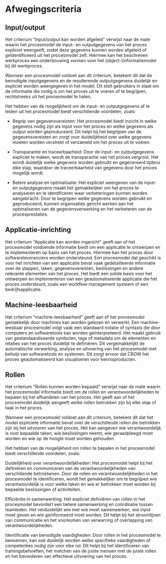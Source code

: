 # Afwegingscriteria

## Input/output
Het criterium "Input/output kan worden afgeleid" verwijst naar de mate waarin het procesmodel de input- en outputgegevens van het proces expliciet weergeeft, zodat deze gegevens kunnen worden afgeleid of geïdentificeerd uit het procesmodel zelf. Hiermee kan het beschreven werkproces een onderbouwing vormen voor het (object-)informatiemodel  bij dit werkproces.

Wanneer een procesmodel voldoet aan dit criterium, betekent dit dat de benodigde inputgegevens en de resulterende outputgegevens duidelijk en expliciet worden weergegeven in het model. Dit stelt gebruikers in staat om de informatie die nodig is om het proces uit te voeren of te begrijpen, rechtstreeks uit het procesmodel te halen.

Het hebben van de mogelijkheid om de input- en outputgegevens af te leiden uit het procesmodel biedt verschillende voordelen, zoals:

* Begrip van gegevensvereisten: Het procesmodel biedt inzicht in welke gegevens nodig zijn als input voor het proces en welke gegevens als output worden geproduceerd. Dit helpt bij het begrijpen van de gegevensvereisten en zorgt voor duidelijkheid over welke gegevens moeten worden verstrekt of verzameld om het proces uit te voeren.

* Transparantie en traceerbaarheid: Door de input- en outputgegevens expliciet te maken, wordt de transparantie van het proces vergroot. Het wordt duidelijk welke gegevens worden gebruikt en gegenereerd tijdens elke stap, waardoor de traceerbaarheid van gegevens door het proces mogelijk wordt.

* Betere analyse en optimalisatie: Het expliciet weergeven van de input- en outputgegevens maakt het gemakkelijker om het proces te analyseren en te identificeren waar verbeteringen kunnen worden aangebracht. Door te begrijpen welke gegevens worden gebruikt en geproduceerd, kunnen organisaties gericht werken aan het optimaliseren van de gegevensverwerking en het verbeteren van de procesprestaties.

## Applicatie-inrichting
Het criterium "Applicatie kan worden ingericht" geeft aan of het procesmodel voldoende informatie biedt om een applicatie te ontwerpen en te implementeren op basis van het proces. Hiermee kan het proces door softwareleveranciers worden ondersteund.
Een procesmodel dat geschikt is voor het inrichten van een applicatie bevat vaak gedetailleerde informatie over de stappen, taken, gegevensvereisten, beslissingen en andere relevante elementen van het proces. Het biedt een solide basis voor het ontwerpen en implementeren van een geautomatiseerde applicatie die het proces ondersteunt, zoals een workflow management systeem of een bedrijfsapplicatie.

## Machine-leesbaarheid
Het criterium "machine-leesbaarheid" geeft aan of het procesmodel gemakkelijk door machines kan worden gelezen en verwerkt.
Een machine-leesbaar procesmodel volgt vaak een standaard notatie of syntaxis die door computers en softwaretools kan worden geïnterpreteerd. Het maakt gebruik van gestandaardiseerde symbolen, tags of metadata om de elementen en relaties van het proces duidelijk te definiëren. Dit vergemakkelijkt de automatische verwerking, analyse en uitvoering van het procesmodel met behulp van softwaretools en systemen.
Dit zorgt ervoor dat CROW het proces geautomatiseerd kan visualiseren voor kennisproducten. 

## Rollen 
Het criterium "Rollen kunnen worden bepaald" verwijst naar de mate waarin het procesmodel informatie biedt om de rollen en verantwoordelijkheden te bepalen bij het afhandelen van het proces. Het geeft aan of het procesmodel duidelijk aangeeft welke rollen betrokken zijn bij elke stap of taak in het proces.

Wanneer een procesmodel voldoet aan dit criterium, betekent dit dat het model expliciete informatie bevat over de verschillende rollen die betrokken zijn bij het uitvoeren van het proces. Het kan aangeven wie verantwoordelijk is voor bepaalde taken, wie beslissingen neemt, wie geraadpleegd moet worden en wie op de hoogte moet worden gehouden.

Het hebben van de mogelijkheid om rollen te bepalen in het procesmodel biedt verschillende voordelen, zoals:

Duidelijkheid over verantwoordelijkheden: Het procesmodel helpt bij het definiëren en communiceren van de verantwoordelijkheden van verschillende betrokkenen. Door de rollen en verantwoordelijkheden in het procesmodel te identificeren, wordt het gemakkelijker om te begrijpen wie verantwoordelijk is voor welke taken en wie er betrokken moet worden bij bepaalde beslissingen of activiteiten.

Efficiëntie in samenwerking: Het expliciet definiëren van rollen in het procesmodel bevordert een betere samenwerking en coördinatie tussen teamleden. Het verduidelijkt wie met wie moet samenwerken, wie input moet geven en wie geïnformeerd moet worden. Dit helpt bij het stroomlijnen van communicatie en het voorkomen van verwarring of overlapping van verantwoordelijkheden.

Identificatie van benodigde vaardigheden: Door rollen in het procesmodel te benoemen, kan ook duidelijk worden welke specifieke vaardigheden of competenties nodig zijn voor elke rol. Dit helpt bij het identificeren van trainingsbehoeften, het matchen van de juiste mensen met de juiste rollen en het bevorderen van effectieve uitvoering van het proces.

